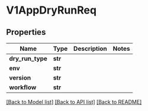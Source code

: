 # V1AppDryRunReq

## Properties
Name | Type | Description | Notes
------------ | ------------- | ------------- | -------------
**dry_run_type** | **str** |  | 
**env** | **str** |  | 
**version** | **str** |  | 
**workflow** | **str** |  | 

[[Back to Model list]](../README.md#documentation-for-models) [[Back to API list]](../README.md#documentation-for-api-endpoints) [[Back to README]](../README.md)

